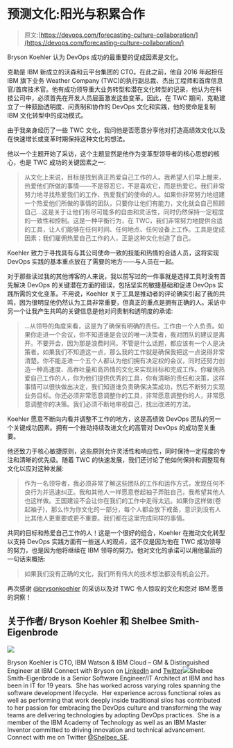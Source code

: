 # 预测文化:阳光与积累合作

> 原文:[https://devops.com/forecasting-culture-collaboration/](https://devops.com/forecasting-culture-collaboration/)

Bryson Koehler 认为 DevOps 成功的最重要的促成因素是文化。

克勒是 IBM 新成立的沃森和云平台集团的 CTO。在此之前，他自 2016 年起担任 IBM 旗下业务 Weather Company (TWC)的执行副总裁、杰出工程师和首席信息官/首席技术官。他有成功领导重大业务转型和潜在文化转型的记录，他认为在科技公司中，必须首先在开发人员层面激发这些变革。因此，在 TWC 期间，克勒建立了一种鼓励透明度、问责制和协作的 DevOps 文化和实践，他的使命是复制 IBM 文化转型中的成功模式。

由于我亲身经历了一些 TWC 文化，我问他是否愿意分享他对打造高绩效文化以及在快速增长或变革时期保持这种文化的想法。

他以一个主题开始了采访，这个主题显然是他作为变革型领导者的核心思想的核心，也是 TWC 成功的关键因素之一:

> 从文化上来说，目标是找到真正热爱自己工作的人。我希望人们早上醒来，热爱他们所做的事情——不是容忍它，不是喜欢它，而是热爱它。我们非常努力地寻找热爱我们的工作、热爱我们的使命的人。如果你非常努力地组建一个热爱他们所做的事情的团队，只要你让他们有能力，文化就会自己照顾自己…这是关于让他们有尽可能多的自由和灵活性，同时仍然保持一定程度的一致性和控制。这是一种平衡行为，在 TWC，我们非常努力地提供合适的工具，让人们能够在任何时间、任何地点、任何设备上工作。工具是促成因素；我们雇佣热爱自己工作的人，正是这种文化创造了自己。

Koehler 致力于寻找具有与其公司使命一致的技能和热情的合适人员，这将实现 DevOps 实践的基本重点放在了需要的地方——与人员在一起。

对于那些读过我的其他博客的人来说，我以前写过的一件事就是选择工具时没有首先解决 DevOps 的关键潜在方面的错误，包括坚实的敏捷基础和促进 DevOps 实践所需的文化变革。不用说，Koehler 关于工具是推动者的评论确实引起了我的共鸣，因为很明显他仍然认为工具非常重要，但真正的重点是拥有正确的人。采访中另一个让我产生共鸣的关键信息是他对问责制和透明度的承诺:

> …从领导的角度来看，这是为了确保有明确的责任。工作由一个人负责。如果你走进一个会议，你不知道谁是会议的唯一决策者，我对团队的建议是离开。不要开会，因为那是浪费时间。不管是什么话题，都应该有一个人是决策者。如果我们不知道这一点，那么我的工作就是确保我把这一点说得非常清楚。你不能走进一个五个人都认为他们拥有决定权的会议，同时还努力创造一种高速度、高吞吐量和高热情的文化来实现目标和完成工作。你雇佣热爱自己工作的人，你为他们提供优秀的工具，你有清晰的责任和决策，这样事情可以很快做出决定，我们知道谁负责确保决策成功，然后不断努力实现业务目标。你还必须非常愿意调整你的工具，非常愿意调整你的人，非常愿意调整你的决策。我们必须不断地审视自己，找出改进的方法。

Koehler 愿意不断向内看并调整不工作的地方，这是高绩效 DevOps 团队的另一个关键成功因素。拥有一个推动持续改进文化的高管对 DevOps 的成功至关重要。

他还致力于核心敏捷原则，这些原则允许灵活性和响应性，同时保持一定程度的专注和清晰的优先级。随着 TWC 的快速发展，我们还讨论了他如何保持和调整现有文化以应对这种发展:

> 作为一名领导者，我必须非常了解这些团队的工作和运作方式，发现任何不良行为并迅速纠正。我和其他人一样愿意卷起袖子弄脏自己，我希望其他人也这样做。王国建设不会让你在我们的工作中走得太远。如果你这样做(卷起袖子)，那么作为你文化的一部分，每个人都会放下戒备，意识到没有人比其他人更重要或更不重要。我们都在这里完成同样的事情。

共同的目标和热爱自己工作的人！这是一个很好的组合，Koehler 在推动文化转型以支持 DevOps 实践方面有一些迷人的观点，这不仅是因为他在 TWC 成功领导的努力，也是因为他将继续在 IBM 领导的努力。他对文化的承诺可以用他最后的一句话来概括:

> 如果我们没有正确的文化，我们所有伟大的技术想法都没有机会公开。

再次感谢 [@brysonkoehler](https://www.twitter.com/brysonkoehler) 的采访以及对 TWC 令人惊叹的文化和您对 IBM 愿景的洞察！

## 关于作者/ Bryson Koehler 和 Shelbee Smith-Eigenbrode

![](../Images/faf8a1ac623e2a0494f2f00e219bb59d.png)

Bryson Koehler is CTO, IBM Watson & IBM Cloud – GM & Distinguished Engineer at IBM Connect with Bryson on [LinkedIn](https://www.linkedin.com/in/brysonkoehler) and [Twitter](http://@brysonkoehler)![](../Images/27889b9a0f8459548a80c847feaebabd.png)Shelbee Smith-Eigenbrode is a Senior Software Engineer/IT Architect at IBM and has been in IT for 19 years.  She has worked across varying roles spanning the software development lifecycle.  Her experience across functional roles as well as performing that work deeply inside traditional silos has contributed to her passion for embracing the DevOps culture and transforming the way teams are delivering technologies by adopting DevOps practices.  She is a member of the IBM Academy of Technology as well as an IBM Master Inventor committed to driving innovation and technical advancement. Connect with me on Twitter [@Shelbee_SE](http://@Shelbee_SE).